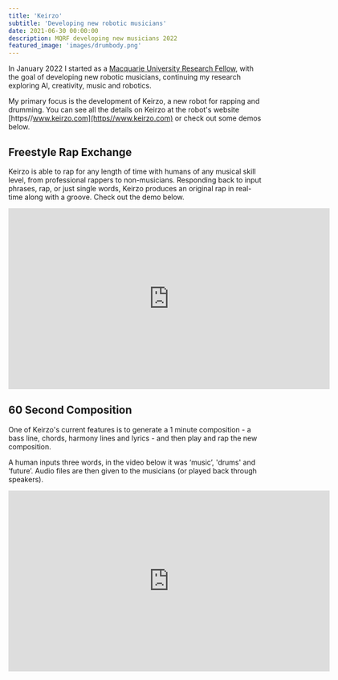 ```yaml
---
title: 'Keirzo'
subtitle: 'Developing new robotic musicians'
date: 2021-06-30 00:00:00
description: MQRF developing new musicians 2022
featured_image: 'images/drumbody.png'
---
```

<!-- ###### About: -->
In January 2022 I started as a [Macquarie University Research Fellow](https://www.mq.edu.au/research/research-funding-and-grant-opportunities/fellowship-and-grant-opportunities/internal_funding/mq-research-fellowships), with the goal of developing new robotic musicians, continuing my research exploring AI, creativity, music and robotics.

My primary focus is the development of Keirzo, a new robot for rapping and drumming. You can see all the details on Keirzo at the robot's website [https//www.keirzo.com](https//www.keirzo.com) or check out some demos below. 


## Freestyle Rap Exchange

Keirzo is able to rap for any length of time with humans of any musical skill level, from professional rappers to non-musicians. Responding back to input phrases, rap, or just single words, Keirzo produces an original rap in real-time along with a groove. Check out the demo below.

<iframe src="https://www.youtube.com/embed/CjE99Ngu5y0" width="640" height="360" frameborder="0" allowfullscreen></iframe>


## 60 Second Composition
One of Keirzo's current features is to generate a 1 minute composition - a bass line, chords, harmony lines and lyrics - and then play and rap the new composition. 

A human inputs three words, in the video below it was ‘music’, 'drums' and ‘future’. Audio files are then given to the musicians (or played back through speakers). 

<iframe src="https://www.youtube.com/embed/tXL6M-deWRg" width="640" height="360" frameborder="0" allowfullscreen></iframe>
